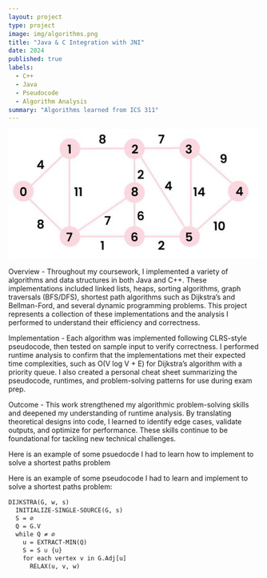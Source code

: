 ```yaml
---
layout: project
type: project
image: img/algorithms.png
title: "Java & C Integration with JNI"
date: 2024
published: true
labels:
  - C++
  - Java
  - Pseudocode
  - Algorithm Analysis
summary: "Algorithms learned from ICS 311"
---
```

    
<img class="img-fluid" src="../img/dijkstra.png">

Overview -
Throughout my coursework, I implemented a variety of algorithms and data structures in both Java and C++. These implementations included linked lists, heaps, sorting algorithms, graph traversals (BFS/DFS), shortest path algorithms such as Dijkstra’s and Bellman-Ford, and several dynamic programming problems. This project represents a collection of these implementations and the analysis I performed to understand their efficiency and correctness.

Implementation -
Each algorithm was implemented following CLRS-style pseudocode, then tested on sample input to verify correctness. I performed runtime analysis to confirm that the implementations met their expected time complexities, such as O(V log V + E) for Dijkstra’s algorithm with a priority queue. I also created a personal cheat sheet summarizing the pseudocode, runtimes, and problem-solving patterns for use during exam prep.

Outcome -
This work strengthened my algorithmic problem-solving skills and deepened my understanding of runtime analysis. By translating theoretical designs into code, I learned to identify edge cases, validate outputs, and optimize for performance. These skills continue to be foundational for tackling new technical challenges.

Here is an example of some psuedocde I had to learn how to implement to solve a shortest paths problem

Here is an example of some pseudocode I had to learn and implement to solve a shortest paths problem:

```text
DIJKSTRA(G, w, s)
  INITIALIZE-SINGLE-SOURCE(G, s)
  S = ∅
  Q = G.V
  while Q ≠ ∅
    u = EXTRACT-MIN(Q)
    S = S ∪ {u}
    for each vertex v in G.Adj[u]
      RELAX(u, v, w)


